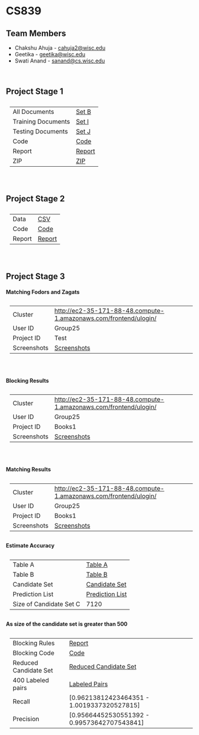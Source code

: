 # CS839
<!DOCTYPE html>
<html>
<body style="margin:25px;">
  <h2>Team Members</h2>
  <ul>
    <li>Chakshu Ahuja - <a href="mailto:cahuja2@wisc.edu">cahuja2@wisc.edu</a></li>
    <li>Geetika - <a href="mailto:geetika@wisc.edu">geetika@wisc.edu</a></li>
    <li>Swati Anand - <a href="mailto:sanand@cs.wisc.edu">sanand@cs.wisc.edu</a></li>
  </ul>
  <br/>
  <h2>Project Stage 1</h2>
  <table style="padding:10px">
    <tr>
      <td>
        All Documents
      </td>
      <td>
        <a href="https://github.com/swatianand56/CS839/tree/master/Stage_1/B">Set B</a>
      </td>
    </tr>
    <tr>
      <td>
        Training Documents
      </td>
      <td>
        <a href="https://github.com/swatianand56/CS839/tree/master/Stage_1/I">Set I</a>
      </td>
    </tr>
    <tr>
      <td>
        Testing Documents
      </td>
      <td>
        <a href="https://github.com/swatianand56/CS839/tree/master/Stage_1/J">Set J</a>
      </td>
    </tr>
    <tr>
      <td>
        Code
      </td>
      <td>
        <a href="https://github.com/swatianand56/CS839/tree/master/Stage_1/">Code</a>
      </td>
    </tr>
    <tr>
      <td>
        Report
      </td>
      <td>
        <a href="https://github.com/swatianand56/CS839/blob/master/Stage_1/report.pdf">Report</a>
      </td>
      <tr>
        <td>
          ZIP
        </td>
        <td>
          <a href="https://github.com/swatianand56/CS839/blob/master/Stage_1/Stage_1.zip">ZIP</a>
        </td>
      </tr>
    </tr>
  </table>
  <br/>
  <h2>Project Stage 2</h2>
  <table style="padding:10px">
    <tr>
      <td>
        Data
      </td>
      <td>
        <a href="https://github.com/swatianand56/CS839/tree/master/Stage_2/data">CSV</a>
      </td>
    </tr>
    <tr>
      <td>
        Code
      </td>
      <td>
        <a href="https://github.com/swatianand56/CS839/tree/master/Stage_2/code">Code</a>
      </td>
    </tr>
    <tr>
      <td>
        Report
      </td>
      <td>
        <a href="https://github.com/swatianand56/CS839/blob/master/Stage_2/report.pdf">Report</a>
      </td>
    </tr>
  </table>
  <br/>
  <h2>Project Stage 3</h2>
  <h4>Matching Fodors and Zagats</h4>
  <table style="padding:10px">
    <tr>
      <td>
        Cluster
      </td>
      <td>
        <a href="http://ec2-35-171-88-48.compute-1.amazonaws.com/frontend/ulogin/">http://ec2-35-171-88-48.compute-1.amazonaws.com/frontend/ulogin/</a>
      </td>
    </tr>
    <tr>
      <td>
        User ID 
      </td>
      <td>
        Group25
      </td>
    </tr>
    <tr>
      <td>
        Project ID
      </td>
      <td>
        Test
      </td>
    </tr>
    <tr>
      <td>
        Screenshots
      </td>
      <td>
        <a href="https://github.com/swatianand56/CS839/blob/master/images/Stage3/">Screenshots</a>
      </td>
    </tr>
  </table>
  <br/>
  <h4>Blocking Results</h4>
  <table style="padding:10px">
    <tr>
      <td>
        Cluster
      </td>
      <td>
        <a href="http://ec2-35-171-88-48.compute-1.amazonaws.com/frontend/ulogin/">http://ec2-35-171-88-48.compute-1.amazonaws.com/frontend/ulogin/</a>
      </td>
    </tr>
    <tr>
      <td>
        User ID 
      </td>
      <td>
        Group25
      </td>
    </tr>
    <tr>
      <td>
        Project ID
      </td>
      <td>
        Books1
      </td>
    </tr>
    <tr>
      <td>
        Screenshots
      </td>
      <td>
        <a href="https://github.com/swatianand56/CS839/blob/master/images/Stage3/blocking/">Screenshots</a>
      </td>
    </tr>
  </table>
  <br/>
  <h4>Matching Results</h4>
  <table style="padding:10px">
    <tr>
      <td>
        Cluster
      </td>
      <td>
        <a href="http://ec2-35-171-88-48.compute-1.amazonaws.com/frontend/ulogin/">http://ec2-35-171-88-48.compute-1.amazonaws.com/frontend/ulogin/</a>
      </td>
    </tr>
    <tr>
      <td>
        User ID 
      </td>
      <td>
        Group25
      </td>
    </tr>
    <tr>
      <td>
        Project ID
      </td>
      <td>
        Books1
      </td>
    </tr>
    <tr>
      <td>
        Screenshots
      </td>
      <td>
        <a href="https://github.com/swatianand56/CS839/blob/master/images/Stage3/matching/">Screenshots</a>
      </td>
    </tr>
  </table>
  <h4>Estimate Accuracy</h4>
  <table style="padding:10px">
    <tr>
      <td>
        Table A
      </td>
      <td>
        <a href="https://github.com/swatianand56/CS839/blob/master/Stage_3/TableA">Table A</a>
      </td>
    </tr>
    <tr>
      <td>
        Table B
      </td>
      <td>
        <a href="https://github.com/swatianand56/CS839/blob/master/Stage_3/TableB">Table B</a>
      </td>
    </tr>
    <tr>
      <td>
        Candidate Set
      </td>
      <td>
        <a href="https://github.com/swatianand56/CS839/blob/master/Stage_3/CandidateSet">Candidate Set</a>
      </td>
    </tr>
    <tr>
      <td>
        Prediction List
      </td>
      <td>
        <a href="https://github.com/swatianand56/CS839/blob/master/Stage_3/PredictionList">Prediction List</a>
      </td>
    </tr>
    <tr>
      <td>
        Size of Candidate Set C
      </td>
      <td>
        7120
      </td>
    </tr>
  </table>
  
  <h4>As size of the candidate set is greater than 500</h4>
  <table style="padding:10px">
    <tr>
      <td>
        Blocking Rules
      </td>
      <td>
        <a href="https://github.com/swatianand56/CS839/blob/master/Stage_3/report.pdf">Report</a>
      </td>
    </tr>
    <tr>
      <td>
        Blocking Code
      </td>
      <td>
        <a href="https://github.com/swatianand56/CS839/blob/master/Stage_3/main.ipynb">Code</a>
      </td>
    </tr>
    <tr>
      <td>
        Reduced Candidate Set
      </td>
      <td>
        <a href="https://github.com/swatianand56/CS839/blob/master/Stage_3/ReducedCandidateSet.csv">Reduced Candidate Set</a>
      </td>
    </tr>
    <tr>
      <td>
        400 Labeled pairs 
      </td>
      <td>
        <a href="https://github.com/swatianand56/CS839/blob/master/Stage_3/labeled_pairs.csv">Labeled Pairs</a>
      </td>
    </tr>
    <tr>
      <td>
        Recall
      </td>
      <td>
        [0.96213812423464351 - 1.0019337320527815]
      </td>
    </tr>
    <tr>
      <td>
        Precision
      </td>
      <td>
        [0.95664452530551392 - 0.99573642707543841]
      </td>
    </tr>
  </table>
</body>
</html>
